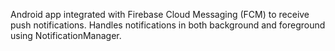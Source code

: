 Android app integrated with Firebase Cloud Messaging (FCM) to receive push notifications.
Handles notifications in both background and foreground using NotificationManager.
